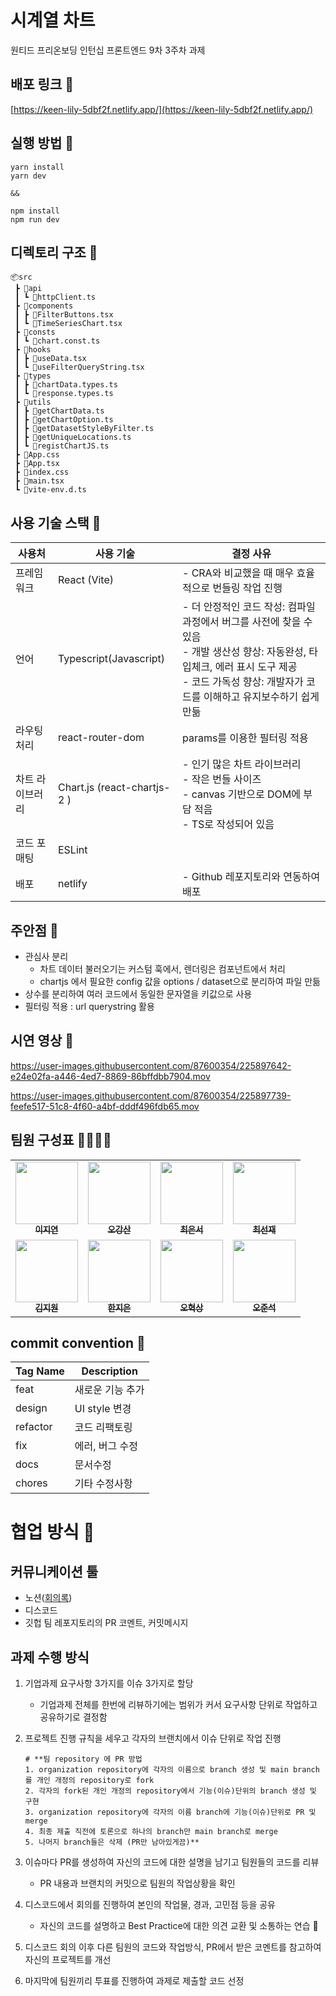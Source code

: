 # 시계열 차트

원티드 프리온보딩 인턴십 프론트엔드 9차 3주차 과제

## 배포 링크 🔗

[https://keen-lily-5dbf2f.netlify.app/](https://keen-lily-5dbf2f.netlify.app/)

## 실행 방법 👟

```
yarn install
yarn dev

&&

npm install
npm run dev

```

## 디렉토리 구조 📂

```
📦src
 ┣ 📂api
 ┃ ┗ 📜httpClient.ts
 ┣ 📂components
 ┃ ┣ 📜FilterButtons.tsx
 ┃ ┗ 📜TimeSeriesChart.tsx
 ┣ 📂consts
 ┃ ┗ 📜chart.const.ts
 ┣ 📂hooks
 ┃ ┣ 📜useData.tsx
 ┃ ┗ 📜useFilterQueryString.tsx
 ┣ 📂types
 ┃ ┣ 📜chartData.types.ts
 ┃ ┗ 📜response.types.ts
 ┣ 📂utils
 ┃ ┣ 📜getChartData.ts
 ┃ ┣ 📜getChartOption.ts
 ┃ ┣ 📜getDatasetStyleByFilter.ts
 ┃ ┣ 📜getUniqueLocations.ts
 ┃ ┗ 📜registChartJS.ts
 ┣ 📜App.css
 ┣ 📜App.tsx
 ┣ 📜index.css
 ┣ 📜main.tsx
 ┗ 📜vite-env.d.ts
```

## 사용 기술 스택 🔨

| 사용처 | 사용 기술 | 결정 사유 |
| --- | --- | --- |
| 프레임워크 | React (Vite) | - CRA와 비교했을 때 매우 효율적으로 번들링 작업 진행 |
| 언어 | Typescript(Javascript) | - 더 안정적인 코드 작성: 컴파일 과정에서 버그를 사전에 찾을 수 있음 <br /> - 개발 생산성 향상: 자동완성, 타입체크, 에러 표시 도구 제공 <br /> - 코드 가독성 향상: 개발자가 코드를 이해하고 유지보수하기 쉽게 만듦 |
| 라우팅 처리 | react-router-dom | params를 이용한 필터링 적용 |
| 차트 라이브러리 | Chart.js (react-chartjs-2 ) | - 인기 많은 차트 라이브러리 <br /> - 작은 번들 사이즈 <br />- canvas 기반으로 DOM에 부담 적음 <br /> - TS로 작성되어 있음|
| 코드 포매팅 | ESLint |  |
| 배포 | netlify | - Github 레포지토리와 연동하여 배포 |

## 주안점 💫

- 관심사 분리
    - 차트 데이터 불러오기는 커스텀 훅에서, 렌더링은 컴포넌트에서 처리
    - chartjs 에서 필요한 config 값을 options / dataset으로 분리하여 파일 만듦
- 상수를 분리하여 여러 코드에서 동일한 문자열을 키값으로 사용
- 필터링 적용 : url querystring 활용

## 시연 영상 🎦

https://user-images.githubusercontent.com/87600354/225897642-e24e02fa-a446-4ed7-8869-86bffdbb7904.mov



https://user-images.githubusercontent.com/87600354/225897739-feefe517-51c8-4f60-a4bf-dddf496fdb65.mov



## 팀원 구성표 👨‍💻👩‍💻
<table align="center">
  <tr>
    <td align="center">
      <a href="https://github.com/jiyeon2">
      <img src="https://avatars.githubusercontent.com/u/18395475?v=4" width="100px;" alt=""/>
      <br />
      <sub><b>이지연</b></sub>
      </a>
    </td>
    <td align="center">
      <a href="https://github.com/ggsno">
      <img src="https://avatars.githubusercontent.com/u/46833758?v=4" width="100px;" alt=""/>
      <br />
      <sub><b>오강산</b></sub>
      </a>
    </td>
    <td align="center">
      <a href="https://github.com/yses9296">
      <img src="https://avatars.githubusercontent.com/u/54027716?v=4" width="100px;" alt=""/>
      <br />
      <sub><b>최은서</b></sub>
      </a>
    </td>
        <td align="center">
      <a href="https://github.com/tjswo2292">
      <img src="https://avatars.githubusercontent.com/u/55657931?v=4" width="100px;" alt=""/>
      <br />
      <sub><b>최선재</b></sub>
      </a>
    </td>
</tr>
<tr>
    <td align="center">
      <a href="https://github.com/jiwonmik">
      <img src="https://avatars.githubusercontent.com/u/59993029?v=4" width="100px;" alt=""/>
      <br />
      <sub><b>김지원</b></sub>
      </a>
    </td>
    <td align="center">
      <a href="https://github.com/onezeun">
      <img src="https://avatars.githubusercontent.com/u/78632052?v=4" width="100px;" alt=""/>
      <br />
      <sub><b>한지은</b></sub>
      </a>
    </td>
    <td align="center">
      <a href="https://github.com/iuesver">
      <img src="https://avatars.githubusercontent.com/u/87600354?v=4" width="100px;" alt=""/>
      <br />
      <sub><b>오혁상</b></sub>
      </a>
    </td>
      <td align="center">
      <a href="https://github.com/junseokoh-hub">
      <img src="https://avatars.githubusercontent.com/u/99642719?v=4" width="100px;" alt=""/>
      <br />
      <sub><b>오준석</b></sub>
      </a>
    </td>

  </tr>
</table>


## commit convention 📝

| Tag Name | Description |
| --- | --- |
| feat | 새로운 기능 추가 |
| design | UI style 변경 |
| refactor | 코드 리팩토링 |
| fix | 에러, 버그 수정 |
| docs | 문서수정 |
| chores | 기타 수정사항 |

# 협업 방식 👥

## 커뮤니케이션 툴

- 노션([회의록](https://www.notion.so/2da78bd48750440292898f3157a0021b))
- 디스코드
- 깃헙 팀 레포지토리의 PR 코멘트, 커밋메시지

## 과제 수행 방식

1. 기업과제 요구사항 3가지를 이슈 3가지로 할당
    - 기업과제 전체를 한번에 리뷰하기에는 범위가 커서 요구사항 단위로 작업하고 공유하기로 결정함
2. 프로젝트 진행 규칙을 세우고 각자의 브랜치에서 이슈 단위로 작업 진행
    
    ```
    # **팀 repository 에 PR 방법
    1. organization repository에 각자의 이름으로 branch 생성 및 main branch를 개인 개정의 repository로 fork
    2. 각자의 fork된 개인 개정의 repository에서 기능(이슈)단위의 branch 생성 및 구현
    3. organization repository에 각자의 이름 branch에 기능(이슈)단위로 PR 및 merge
    4. 최종 제출 직전에 토론으로 하나의 branch만 main branch로 merge
    5. 나머지 branch들은 삭제 (PR만 남아있게끔)**
    
    ```
    
3. 이슈마다 PR를 생성하여 자신의 코드에 대한 설명을 남기고 팀원들의 코드를 리뷰
    - PR 내용과 브랜치의 커밋으로 팀원의 작업상황을 확인
4. 디스코드에서 회의를 진행하여 본인의 작업물, 경과, 고민점 등을 공유
    - 자신의 코드를 설명하고 Best Practice에 대한 의견 교환 및 소통하는 연습 🤗
5. 디스코드 회의 이후 다른 팀원의 코드와 작업방식, PR에서 받은 코멘트를 참고하여 자신의 프로젝트를 개선
6. 마지막에 팀원끼리 투표를 진행하여 과제로 제출할 코드 선정
